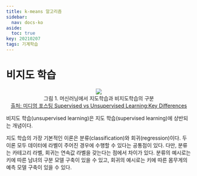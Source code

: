 ```yaml
---
title: k-means 알고리즘
sidebar:
  nav: docs-ko
aside:
  toc: true
key: 20210207
tags: 기계학습
---
```


# 비지도 학습

<p align = "center">
  <img src = "https://miro.medium.com/max/700/0*Uzqy-gqZg77Wun0e.jpg">
  <br>
  그림 1. 머신러닝에서 지도학습과 비지도학습의 구분
  <br>
  <a href = "https://medium.com/@recrosoft.io/supervised-vs-unsupervised-learning-key-differences-cdd46206cdcb">출처: 미디엄 포스팅 Supervised vs Unsupervised Learning:Key Differences</a>
</p>

비지도 학습(unsupervised learning)은 지도 학습(supervised learning)에 상반되는 개념이다. 

지도 학습의 가장 기본적인 이론은 분류(classification)와 회귀(regression)이다. 두 이론 모두 데이터에 라벨이 주어진 경우에 수행할 수 있다는 공통점이 있다. 다만, 분류는 카테고리 라벨, 회귀는 연속값 라벨을 갖는다는 점에서 차이가 있다. 분류의 예시로는 키에 따른 남녀의 구분 모델 구축이 있을 수 있고, 회귀의 예시로는 키에 따른 몸무게의 예측 모델 구축이 있을 수 있다.

